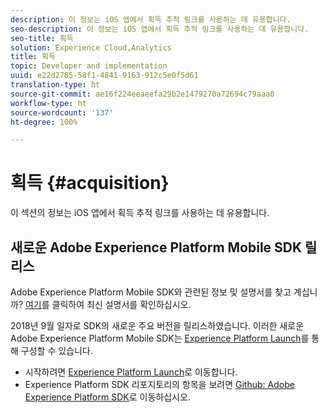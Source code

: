 ```yaml
---
description: 이 정보는 iOS 앱에서 획득 추적 링크를 사용하는 데 유용합니다.
seo-description: 이 정보는 iOS 앱에서 획득 추적 링크를 사용하는 데 유용합니다.
seo-title: 획득
solution: Experience Cloud,Analytics
title: 획득
topic: Developer and implementation
uuid: e22d2785-58f1-4841-9163-912c5e0f5d61
translation-type: ht
source-git-commit: ae16f224eeaeefa29b2e1479270a72694c79aaa0
workflow-type: ht
source-wordcount: '137'
ht-degree: 100%

---
```



# 획득 {#acquisition}

이 섹션의 정보는 iOS 앱에서 획득 추적 링크를 사용하는 데 유용합니다.

## 새로운 Adobe Experience Platform Mobile SDK 릴리스

Adobe Experience Platform Mobile SDK와 관련된 정보 및 설명서를 찾고 계십니까? [여기](https://aep-sdks.gitbook.io/docs/)를 클릭하여 최신 설명서를 확인하십시오.

2018년 9월 일자로 SDK의 새로운 주요 버전을 릴리스하였습니다. 이러한 새로운 Adobe Experience Platform Mobile SDK는 [Experience Platform Launch](https://www.adobe.com/kr/experience-platform/launch.html)를 통해 구성할 수 있습니다.

* 시작하려면 [Experience Platform Launch](https://launch.adobe.com/)로 이동합니다.
* Experience Platform SDK 리포지토리의 항목을 보려면 [Github: Adobe Experience Platform SDK](https://github.com/Adobe-Marketing-Cloud/acp-sdks)로 이동하십시오.
